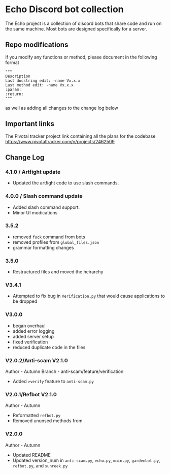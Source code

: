 # Echo Discord bot collection
The Echo project is a collection of discord bots that share code and run on the same machine. Most bots are designed 
specifically for a server.  

## Repo modifications
If you modify any functions or method, please document in the following format
```
"""
Description
Last docstring edit: -name Vx.x.x
Last method edit: -name Vx.x.x
:param:
:return:
"""
```
as well as adding all changes to the change log below

## Important links
The Pivotal tracker project link containing all the plans for the codebase
https://www.pivotaltracker.com/n/projects/2462509


## Change Log
### 4.1.0 / Artfight update
* Updated the artfight code to use slash commands.

### 4.0.0 / Slash command update
* Added slash command support.
* Minor UI modications

### 3.5.2
* removed `fuck` command from bots
* removed profiles from `global_files.json`
* grammar formatting changes

### 3.5.0
* Restructured files and moved the heirarchy

### V3.4.1
* Attempted to fix bug in `Verification.py` that would cause applications to be dropped

### V3.0.0
* began overhaul
* added error logging
* added server setup
* fixed verification
* reduced duplicate code in the files

### V2.0.2/Anti-scam V2.1.0
Author - Autumn
Branch - anti-scam/feature/verification
* Added `>verify` feature to `anti-scam.py`

### V2.0.1/Refbot V2.1.0
Author - Autumn
* Reformatted `refbot.py`
* Removed ununsed methods from

### V2.0.0
Author - Autumn
* Updated README
* Updated version_num in `anti-scam.py`, `echo.py`, `main.py`, `gardenbot.py`, `refbot.py`, and `sunreek.py`
